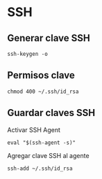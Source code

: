 # SSH

## Generar clave SSH

	ssh-keygen -o
	
## Permisos clave

	chmod 400 ~/.ssh/id_rsa

## Guardar claves SSH

Activar SSH Agent

	eval "$(ssh-agent -s)"
	
Agregar clave SSH al agente
	
	ssh-add ~/.ssh/id_rsa

